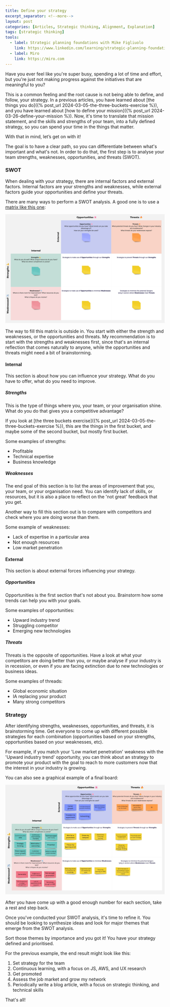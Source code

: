 ```yaml
---
title: Define your strategy
excerpt_separator: <!--more-->
layout: post
categories: [Articles, Strategic thinking, Alignment, Explanation]
tags: [strategic thinking]
tools:
  - label: Strategic planning foundations with Mike Figliuolo
    link: https://www.linkedin.com/learning/strategic-planning-foundations/strategic-planning
  - label: Miro
    link: https://miro.com
---
```


Have you ever feel like you're super busy, spending a lot of time and effort, but you're just not making progress against the initiatives that are meaningful to you?

This is a common feeling and the root cause is not being able to define, and follow, your strategy. In a previous articles, you have learned about [the things you do]({% post_url 2024-03-05-the-three-buckets-exercise %}), and you have learned about [how to define your mission]({% post_url 2024-03-26-define-your-mission %}). Now, it's time to translate that mission statement, and the skills and strengths of your team, into a fully defined strategy, so you can spend your time in the things that matter.

With that in mind, let’s get on with it!

<!--more-->

The goal is to have a clear path, so you can differentiate between what's important and what's not. In order to do that, the first step is to analyse your team strengths, weaknesses, opportunities, and threats (SWOT).

### SWOT

When dealing with your strategy, there are internal factors and external factors. Internal factors are your strengths and weaknesses, while external factors guide your opportunities and define your threats.

There are many ways to perform a SWOT analysis. A good one is to use a [matrix like this one](https://miro.com/app/dashboard/?tpTemplate=75cf4ff0-320b-48aa-a6e7-25ef4357ae59&isCustom=false&share_link_id=182482046015):

![SWOT analysis, blank matrix](/assets/swot/blank-matrix.jpg)

The way to fill this matrix is outside in. You start with either the strength and weaknesses, or the opportunities and threats. My recommendation is to start with the strengths and weaknesses first, since that's an internal reflection that comes naturally to anyone, while the opportunities and threats might need a bit of brainstorming.

#### Internal

This section is about how you can influence your strategy. What do you have to offer, what do you need to improve.

##### Strengths

This is the type of things where you, your team, or your organisation shine. What do you do that gives you a competitive advantage?

If you look at [the three buckets exercise]({% post_url 2024-03-05-the-three-buckets-exercise %}), this are the things in the first bucket, and maybe some of the second bucket, but mostly first bucket.


Some examples of strengths:

- Profitable
- Technical expertise
- Business knowledge

##### Weaknesses

The end goal of this section is to list the areas of improvement that you, your team, or your organisation need. You can identify lack of skills, or resources, but it is also a place to reflect on the 'not great' feedback that you get.

Another way to fill this section out is to compare with competitors and check where you are doing worse than them.

Some example of weaknesses:

- Lack of expertise in a particular area
- Not enough resources
- Low market penetration

#### External

This section is about external forces influencing your strategy.

##### Opportunities

Opportunities is the first section that's not about you. Brainstorm how some trends can help you with your goals.

Some examples of opportunities:

- Upward industry trend
- Struggling competitor
- Emerging new technologies

##### Threats

Threats is the opposite of opportunities. Have a look at what your competitors are doing better than you, or maybe analyse if your industry is in recession, or even if you are facing extinction due to new technologies or business ideas.

Some examples of threads:

- Global economic situation
- IA replacing your product
- Many strong competitors

### Strategy

After identifying strengths, weaknesses, opportunities, and threats, it is brainstorming time. Get everyone to come up with different possible strategies for each combination (opportunities based on your strengths, opportunities based on your weaknesses, etc).

For example, if you match your 'Low market penetration' weakness with the 'Upward industry trend' opportunity, you can think about an strategy to promote your product with the goal to reach to more customers now that the interest in your industry is growing.

You can also see a graphical example of a final board:

![SWOT analysis, filled matrix](/assets/swot/filled-matrix.jpg)

After you have come up with a good enough number for each section, take a rest and step back.

Once you've conducted your SWOT analysis, it's time to refine it. You should be looking to synthesize ideas and look for major themes that emerge from the SWOT analysis.

Sort those themes by importance and you got it! You have your strategy defined and prioritised.

For the previous example, the end result might look like this:

1. Set strategy for the team
1. Continuous learning, with a focus on JS, AWS, and UX research
1. Get promoted
1. Assess the job market and grow my network
1. Periodically write a blog article, with a focus on strategic thinking, and technical skills

That's all!
